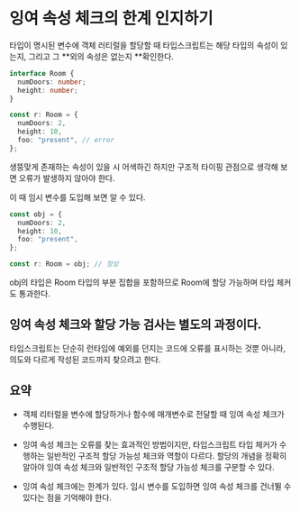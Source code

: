 # 잉여 속성 체크의 한계 인지하기

타입이 명시된 변수에 객체 러티럴을 할당할 때 타입스크립트는 해당 타입의 속성이 있는지, 그리고 그 **외의 속성은 없는지 **확인한다.

```ts
interface Room {
  numDoors: number;
  height: number;
}

const r: Room = {
  numDoors: 2,
  height: 10,
  foo: "present", // error
};
```

생뚱맞게 존재하는 속성이 있을 시 어색하긴 하지만 구조적 타이핑 관점으로 생각해 보면 오류가 발생하지 않아야 한다.

이 때 임시 변수를 도입해 보면 알 수 있다.

```ts
const obj = {
  numDoors: 2,
  height: 10,
  foo: "present",
};

const r: Room = obj; // 정상
```

obj의 타입은 Room 타입의 부분 집합을 포함하므로 Room에 할당 가능하며 타입 체커도 통과한다.

## 잉여 속성 체크와 할당 가능 검사는 별도의 과정이다.

타입스크립트는 단순히 런타임에 예외를 던지는 코드에 오류를 표시하는 것뿐 아니라, 의도와 다르게 작성된 코드까지 찾으려고 한다.

## 요약

- 객체 리터럴을 변수에 할당하거나 함수에 매개변수로 전달할 때 잉여 속성 체크가 수행된다.

- 잉여 속성 체크는 오류를 찾는 효과적인 방법이지만, 타입스크립트 타입 체커가 수행하는 일반적인 구조적 할당 가능성 체크와 역할이 다르다.
  할당의 개념을 정확히 알아야 잉여 속성 체크와 일반적인 구조적 할당 가능성 체크를 구분할 수 있다.

- 잉여 속성 체크에는 한계가 있다. 임시 변수를 도입하면 잉여 속성 체크를 건너뛸 수 있다는 점을 기억해야 한다.
